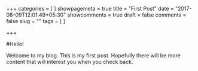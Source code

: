 +++
categories = [
]
showpagemeta = true
title = "First Post"
date = "2017-08-09T12:01:49+05:30"
showcomments = true
draft = false
comments = false
slug = ""
tags = [
]

+++

#Hello! 

Welcome to my blog. This is my first post. Hopefully there will be more content that will interest you when you check back.
